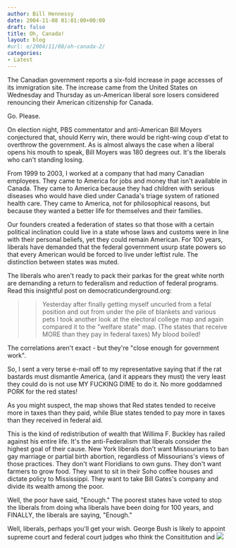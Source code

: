 ```yaml
---
author: Bill Hennessy
date: 2004-11-08 01:01:00+00:00
draft: false
title: Oh, Canada!
layout: blog
#url: e/2004/11/08/oh-canada-2/
categories:
- Latest
---
```


The Canadian government reports a six-fold increase in page accesses of its immigration site. The increase came from the United States on Wednesday and Thursday as un-American liberal sore losers considered renouncing their American citizenship for Canada.




Go. Please.




On election night, PBS commentator and anti-American Bill Moyers conjectured that, should Kerry win, there would be right-wing coup d'etat to overthrow the government. As is almost always the case when a liberal opens his mouth to speak, Bill Moyers was 180 degrees out. It's the liberals who can't standing losing.




From 1999 to 2003, I worked at a company that had many Canadian employees. They came to America for jobs and money that isn't available in Canada. They came to America because they had children with serious diseases who would have died under Canada's triage system of rationed health care. They came to America, not for philosophical reasons, but because they wanted a better life for themselves and their families.




Our founders created a federation of states so that those with a certain political inclination could live in a state whose laws and customs were in line with their personal beliefs, yet they could remain American. For 100 years, liberals have demanded that the federal government usurp state powers so that every American would be forced to live under leftist rule. The distinction between states was muted.




The liberals who aren't ready to pack their parkas for the great white north are demanding a return to federalism and reduction of federal programs. Read this insightful post on democraticunderground.org:




> 

> 
> > 

>> 
>> Yesterday after finally getting myself uncurled from a fetal position and out from under the pile of blankets and various pets I took another look at the electoral college map and again compared it to the "welfare state" map. (The states that receive MORE than they pay in federal taxes) My blood boiled!  
  
The correlations aren't exact - but they're "close enough for government work".  
  
So, I sent a very terse e-mail off to my representative saying that if the rat bastards must dismantle America, (and it appears they must) the very least they could do is not use MY FUCKING DIME to do it. No more goddamned PORK for the red states!  

>> 
>> 
> 
> 




As you might suspect, the map shows that Red states tended to receive more in taxes than they paid, while Blue states tended to pay more in taxes than they received in federal aid. 




This is the kind of redistribution of wealth that Willima F. Buckley has railed against his entire life. It's the anti-Federalism that liberals consider the highest goal of their cause. New York liberals don't want Missourians to ban gay marriage or partial birth abortion, regardless of Missourians's views of those practices. They don't want Floridians to own guns. They don't want farmers to grow food. They want to sit in their Soho coffee houses and dictate policy to Mississippi. They want to take Bill Gates's company and divide its wealth among the poor.




Well, the poor have said, "Enough." The poorest states have voted to stop the liberals from doing wha liberals have been doing for 100 years, and FINALLY, the liberals are saying, "Enough."




Well, liberals, perhaps you'll get your wish. George Bush is likely to appoint supreme court and federal court judges who think the Consititution and ![](https://blog.billhennessy.com/aggbug.aspx?PostID=516)

